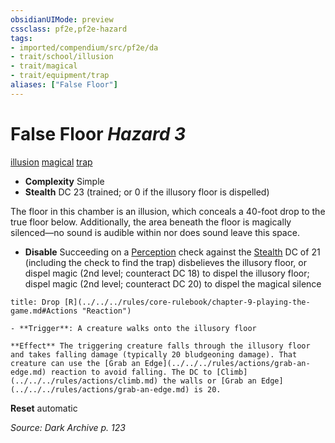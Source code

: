 ```yaml
---
obsidianUIMode: preview
cssclass: pf2e,pf2e-hazard
tags:
- imported/compendium/src/pf2e/da
- trait/school/illusion
- trait/magical
- trait/equipment/trap
aliases: ["False Floor"]
---
```

# False Floor *Hazard 3*  
[illusion](illusion.md)  [magical](magical.md)  [trap](trap.md)  

- **Complexity** Simple
- **Stealth** DC 23 (trained; or 0 if the illusory floor is dispelled)  

The floor in this chamber is an illusion, which conceals a 40-foot drop to the true floor below. Additionally, the area beneath the floor is magically silenced—no sound is audible within nor does sound leave this space.

- **Disable** Succeeding on a [Perception](../../skills.md#Perception) check against the [Stealth](../../skills.md#Stealth) DC of 21 (including the check to find the trap) disbelieves the illusory floor, or dispel magic (2nd level; counteract DC 18) to dispel the illusory floor; dispel magic (2nd level; counteract DC 20) to dispel the magical silence  
     
```ad-embed-ability
title: Drop [R](../../../rules/core-rulebook/chapter-9-playing-the-game.md#Actions "Reaction")

- **Trigger**: A creature walks onto the illusory floor

**Effect** The triggering creature falls through the illusory floor and takes falling damage (typically 20 bludgeoning damage). That creature can use the [Grab an Edge](../../../rules/actions/grab-an-edge.md) reaction to avoid falling. The DC to [Climb](../../../rules/actions/climb.md) the walls or [Grab an Edge](../../../rules/actions/grab-an-edge.md) is 20.
```

**Reset** automatic  

*Source: Dark Archive p. 123*
